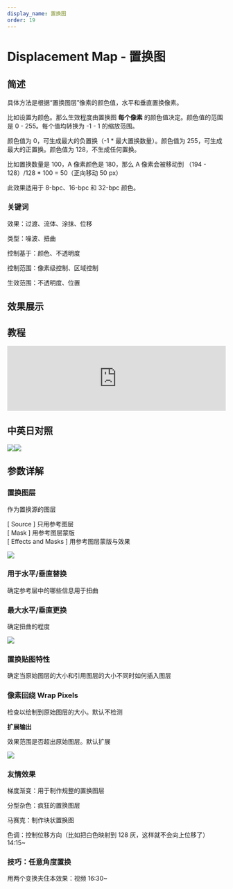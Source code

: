 ```yaml
---
display_name: 置换图
order: 19
---
```


# Displacement Map - 置换图

## 简述

具体方法是根据“置换图层”像素的颜色值，水平和垂直置换像素。

比如设置为颜色。那么生效程度由置换图 **每个像素** 的颜色值决定。颜色值的范围是 0 - 255。每个值均转换为 -1 - 1 的缩放范围。

颜色值为 0，可生成最大的负置换（-1 \* 最大置换数量）。颜色值为 255，可生成最大的正置换。颜色值为 128，不生成任何置换。

比如置换数量是 100，A 像素颜色是 180，那么 A 像素会被移动到 （194 - 128）/128 \* 100 = 50（正向移动 50 px）

此效果适用于 8-bpc、16-bpc 和 32-bpc 颜色。

### 关键词

效果：过渡、流体、涂抹、位移

类型：噪波、扭曲

控制基于：颜色、不透明度

控制范围：像素级控制、区域控制

生效范围：不透明度、位置

## 效果展示

## 教程

<iframe src="https://player.bilibili.com/player.html?bvid=BV1e34y1X7Vj&page=82&high_quality=1" width="100%" allowfullscreen="allowfullscreen" frameborder="0"></iframe>

## 中英日对照

![](https://mir.yuelili.com/user/AE/effects/AE-Effects-Distort-Displacement_Map.png)![](https://mir.yuelili.com/user/AE/effects/AE-Effects-Distort-Displacement_Map_cn.png)

## 参数详解

### 置换图层

作为置换源的图层

[ Source ] 只用参考图层  
[ Mask ] 用参考图层蒙版  
[ Effects and Masks ] 用参考图层蒙版与效果

![](https://cdn.yuelili.com/20211224155535.png)

### 用于水平/垂直替换

确定参考层中的哪些信息用于扭曲

### 最大水平/垂直更换

确定扭曲的程度

![](https://cdn.yuelili.com/20211224155718.png)

### 置换贴图特性

确定当原始图层的大小和引用图层的大小不同时如何插入图层

### 像素回绕 **Wrap Pixels**

检查以绘制到原始图层的大小。默认不检测

**扩展输出**

效果范围是否超出原始图层。默认扩展

![](https://cdn.yuelili.com/20211224155903.png)

### 友情效果

梯度渐变：用于制作规整的置换图层

分型杂色：疯狂的置换图层

马赛克：制作块状置换图

色调：控制位移方向（比如把白色映射到 128 灰，这样就不会向上位移了） 14:15~

### 技巧：任意角度置换

用两个变换夹住本效果：视频 16:30~

